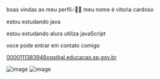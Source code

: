 boas vindas ao meu perfil🎶🐱‍👤
meu nome é vitoria cardoso


estou estudando java

estou estudando alura
utiliza javaScript


voce pode entrar em contato comigo

0000111383948xsp@al.educacao.sp.gov.br

![image](https://github.com/vinxns/vinxns/assets/171056177/cadd9457-fd23-4093-bb80-29c1c24eff17)   ![image](https://github.com/vinxns/vinxns/assets/171056177/9e2a73e7-e512-4e94-a58d-f6333e7c0e94)  




